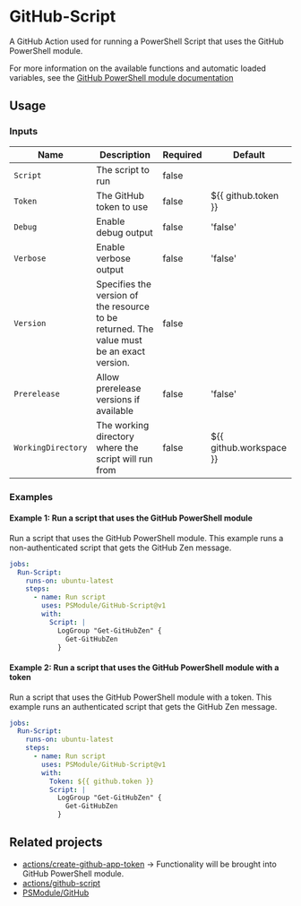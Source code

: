 # GitHub-Script

A GitHub Action used for running a PowerShell Script that uses the GitHub PowerShell module.

For more information on the available functions and automatic loaded variables, see the [GitHub PowerShell module documentation](https://psmodule.io/GitHub)

## Usage

### Inputs

| Name | Description | Required | Default |
| - | - | - | - |
| `Script` | The script to run | false | |
| `Token` | The GitHub token to use | false | ${{ github.token }} |
| `Debug` | Enable debug output | false | 'false' |
| `Verbose` | Enable verbose output | false | 'false' |
| `Version` | Specifies the version of the resource to be returned. The value must be an exact version. | false | |
| `Prerelease` | Allow prerelease versions if available | false | 'false' |
| `WorkingDirectory` | The working directory where the script will run from | false | ${{ github.workspace }} |

### Examples

#### Example 1: Run a script that uses the GitHub PowerShell module

Run a script that uses the GitHub PowerShell module.
This example runs a non-authenticated script that gets the GitHub Zen message.

```yaml
jobs:
  Run-Script:
    runs-on: ubuntu-latest
    steps:
      - name: Run script
        uses: PSModule/GitHub-Script@v1
        with:
          Script: |
            LogGroup "Get-GitHubZen" {
              Get-GitHubZen
            }
```

#### Example 2: Run a script that uses the GitHub PowerShell module with a token

Run a script that uses the GitHub PowerShell module with a token.
This example runs an authenticated script that gets the GitHub Zen message.

```yaml
jobs:
  Run-Script:
    runs-on: ubuntu-latest
    steps:
      - name: Run script
        uses: PSModule/GitHub-Script@v1
        with:
          Token: ${{ github.token }}
          Script: |
            LogGroup "Get-GitHubZen" {
              Get-GitHubZen
            }
```

## Related projects

- [actions/create-github-app-token](https://github.com/actions/create-github-app-token) -> Functionality will be brought into GitHub PowerShell module.
- [actions/github-script](https://github.com/actions/github-script)
- [PSModule/GitHub](https://github.com/PSModule/GitHub)
